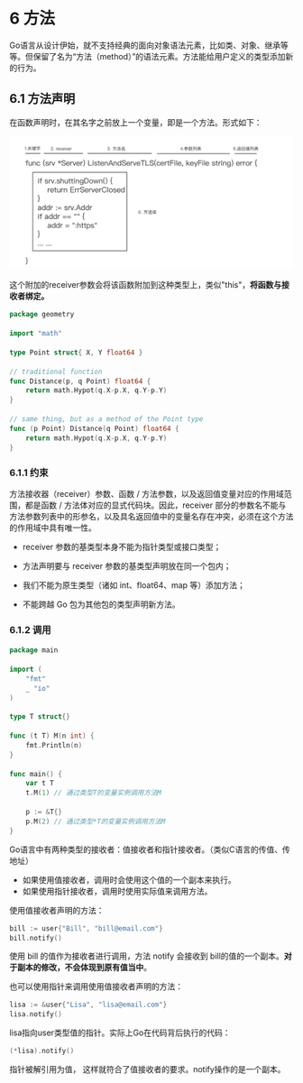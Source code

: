 # 6 方法

Go语言从设计伊始，就不支持经典的面向对象语法元素，比如类、对象、继承等等。但保留了名为“方法（method）”的语法元素。方法能给用户定义的类型添加新的行为。

## 6.1 方法声明

在函数声明时，在其名字之前放上一个变量，即是一个方法。形式如下：

![go方法声明](jpg/go方法声明.jpg)

这个附加的receiver参数会将该函数附加到这种类型上，类似"this"，**将函数与接收者绑定。**

```go
package geometry

import "math"

type Point struct{ X, Y float64 }

// traditional function
func Distance(p, q Point) float64 {
    return math.Hypot(q.X-p.X, q.Y-p.Y)
}

// same thing, but as a method of the Point type
func (p Point) Distance(q Point) float64 {
    return math.Hypot(q.X-p.X, q.Y-p.Y)
}
```

### 6.1.1 约束

方法接收器（receiver）参数、函数 / 方法参数，以及返回值变量对应的作用域范围，都是函数 / 方法体对应的显式代码块。因此，receiver 部分的参数名不能与方法参数列表中的形参名，以及具名返回值中的变量名存在冲突，必须在这个方法的作用域中具有唯一性。

- receiver 参数的基类型本身不能为指针类型或接口类型；

- 方法声明要与 receiver 参数的基类型声明放在同一个包内；
- 我们不能为原生类型（诸如 int、float64、map 等）添加方法；
- 不能跨越 Go 包为其他包的类型声明新方法。

### 6.1.2 调用

```go
package main

import (
    "fmt"
    _ "io"
)

type T struct{}

func (t T) M(n int) {
    fmt.Println(n)
}

func main() {
    var t T
    t.M(1) // 通过类型T的变量实例调用方法M

    p := &T{}
    p.M(2) // 通过类型*T的变量实例调用方法M
}
```



Go语言中有两种类型的接收者：值接收者和指针接收者。（类似C语言的传值、传地址）

- 如果使用值接收者，调用时会使用这个值的一个副本来执行。
- 如果使用指针接收者，调用时使用实际值来调用方法。

使用值接收者声明的方法：

```go
bill := user{"Bill", "bill@email.com"}
bill.notify()
```

使用 bill 的值作为接收者进行调用，方法 notify 会接收到 bill的值的一个副本。**对于副本的修改，不会体现到原有值当中**。

也可以使用指针来调用使用值接收者声明的方法：

```go
lisa := &user{"Lisa", "lisa@email.com"}
lisa.notify()
```

lisa指向user类型值的指针。实际上Go在代码背后执行的代码：

```go
(*lisa).notify()
```

指针被解引用为值， 这样就符合了值接收者的要求。notify操作的是一个副本。	



